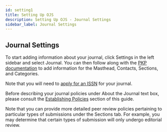 ```yaml
---
id: setting1
title: Setting Up OJS
description: Setting Up OJS - Journal Settings
sidebar_label: Journal Settings
---
```


## Journal Settings
To start adding information about your journal, click Settings in the left sidebar and select Journal. You can then follow along with the [PKP documentation](https://docs.pkp.sfu.ca/learning-ojs/en/journal-setup) to add information for the Masthead, Contacts, Sections, and Categories.

Note that you will need to [apply for an ISSN](identifiers.md) for your journal.

Before describing your journal policies under About the Journal text box, please consult the [Establishing Policies](establish.md) section of this guide.

Note that you can provide more detailed peer review policies pertaining to particular types of submissions under the Sections tab. For example, you may determine that certain types of submission will only undergo editorial review.

